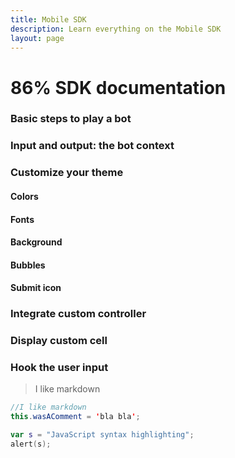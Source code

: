 ```yaml
---
title: Mobile SDK
description: Learn everything on the Mobile SDK
layout: page
---
```

# 86% SDK documentation

### Basic steps to play a bot

### Input and output: the bot context

### Customize your theme
#### Colors
#### Fonts
#### Background
#### Bubbles
#### Submit icon

### Integrate custom controller 

### Display custom cell 

### Hook the user input 

> I like markdown

```java 
//I like markdown
this.wasAComment = 'bla bla';
```


```kotlin
var s = "JavaScript syntax highlighting";
alert(s);
```
